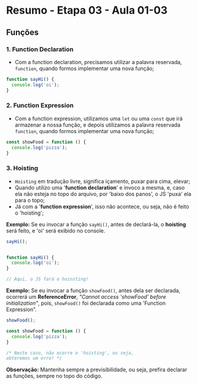 # Resumo - Etapa 03 - Aula 01-03

## Funções

### 1. Function Declaration

-  Com a function declaration, precisamos utilizar a palavra reservada, ``function``, quando formos implementar uma nova função;

~~~javascript
function sayHi() {
  console.log('oi');
}
~~~

### 2. Function Expression

-  Com a function expression, utilizamos uma ``let`` ou uma ``const`` que irá armazenar a nossa função, e depois utilizamos a palavra reservada ``function``, quando formos implementar uma nova função;

~~~javascript
const showFood = function () {
  console.log('pizza');
}
~~~

### 3. Hoisting

- ``Hoisting`` em tradução livre, significa içamento, puxar para cima, elevar;
- Quando utilizo uma '**function declaration**' e invoco a mesma, e, caso ela não esteja no topo do arquivo, por 'baixo dos panos', o JS 'puxa' ela para o topo;
- Já com a '**function expression**', isso não acontece, ou seja, não é feito o 'hoisting';

**Exemplo:** Se eu invocar a função ``sayHi()``, antes de declará-la, o **hoisting** será feito, e 'oi' será exibido no console.

~~~javascript
sayHi();


function sayHi() {
  console.log('oi');
}

// Aqui, o JS fará o hoinsting!
~~~

**Exemplo:** Se eu invocar a função ``showFood()``, antes dela ser declarada, ocorrerá um **ReferenceError**, *"Cannot access 'showFood' before initialization"*, pois, ``showFood()`` foi declarada como uma 'Function Expression".

~~~javascript
showFood();

const showFood = function () {
  console.log('pizza');
}

/* Neste caso, não ocorre o 'hoisting', ou seja,
obteremos um erro! */
~~~

**Observação:** Mantenha sempre a previsibilidade, ou seja, prefira declarar as funções, sempre no topo do código.